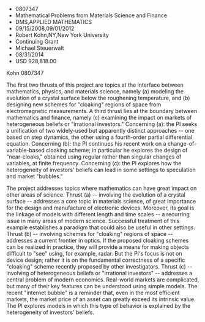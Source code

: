 
* 0807347
* Mathematical Problems from Materials Science and Finance
* DMS,APPLIED MATHEMATICS
* 09/15/2008,09/01/2012
* Robert Kohn,NY,New York University
* Continuing Grant
* Michael Steuerwalt
* 08/31/2014
* USD 928,818.00

Kohn 0807347

The first two thrusts of this project are topics at the interface between
mathematics, physics, and materials science, namely (a) modeling the evolution
of a crystal surface below the roughening temperature, and (b) designing new
schemes for "cloaking" regions of space from electromagnetic measurements. A
third thrust lies at the boundary between mathematics and finance, namely (c)
examining the impact on markets of heterogeneous beliefs or "irrational
investors." Concerning (a): the PI seeks a unification of two widely-used but
apparently distinct approaches -- one based on step dynamics, the other using a
fourth-order partial differential equation. Concerning (b): the PI continues his
recent work on a change-of-variable-based cloaking scheme; in particular he
explores the design of "near-cloaks," obtained using regular rather than
singular changes of variables, at finite frequency. Concerning (c): the PI
explores how the heterogeneity of investors' beliefs can lead in some settings
to speculation and market "bubbles."

The project addresses topics where mathematics can have great impact on other
areas of science. Thrust (a) -- involving the evolution of a crystal surface --
addresses a core topic in materials science, of great importance for the design
and manufacture of electronic devices. Moreover, its goal is the linkage of
models with different length and time scales -- a recurring issue in many areas
of modern science. Successful treatment of this example establishes a paradigm
that could also be useful in other settings. Thrust (b) -- involving schemes for
"cloaking" regions of space -- addresses a current frontier in optics. If the
proposed cloaking schemes can be realized in practice, they will provide a means
for making objects difficult to "see" using, for example, radar. But the PI's
focus is not on device design; rather it is on the fundamental correctness of a
specific "cloaking" scheme recently proposed by other investigators. Thrust (c)
-- involving of heterogeneous beliefs or "irrational investors" -- addresses a
central problem of modern economics. Real-world markets are complicated, but
many of their key features can be understood using simple models. The recent
"internet bubble" is a reminder that, even in the most efficient markets, the
market price of an asset can greatly exceed its intrinsic value. The PI explores
models in which this type of behavior is explained by the heterogeneity of
investors' beliefs.
